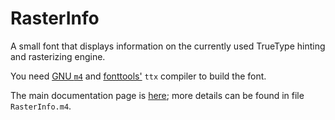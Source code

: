 # RasterInfo

A small font that displays information on the currently used TrueType
hinting and rasterizing engine.

You need [GNU `m4`](http://www.gnu.org/software/m4/m4.html) and
[fonttools'](https://github.com/behdad/fonttools) `ttx` compiler to build
the font.

The main documentation page is
[here](https://www.freetype.org/freetype2/docs/rasterinfo/rasterinfo.html);
more details can be found in file `RasterInfo.m4`.
